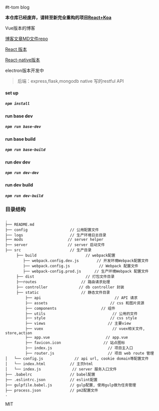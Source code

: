 #t-tom blog

**本仓库已经废弃，请转至新完全重构的项目[React+Koa](https://github.com/V-Tom/blog)**

Vue版本的博客

[博客文章MD文件repo](https://github.com/V-Tom/blogArticle)

[React 版本](https://github.com/V-Tom/react-blog)

[React-native版本](https://github.com/V-Tom/ReactNative)

electron版本开发中

>后端：express,flask,mongodb native 写的restful API

#### set up
##### `npm install`

#### run base dev
##### `npm run base-dev`

#### run base build
##### `npm run base-build`

#### run dev dev
##### `npm run dev-dev`

#### run dev build
##### `npm run dev-build`

### 目录结构

```
.
├── README.md           
├── config                   // 公用配置文件
├── logs                     // 生产环境日志目录
├── mods                    // server helper
├── server                  // server 启动文件
├── src                      // 生产目录
     ├── build                      // webpack配置
        ├── webpack.config.dev.js        // 开发环境Webpack配置文件
        ├── webpack.config.js             // Webpack 配置文件
        ├── webpack-config.prod.js      // 生产环境Webpack 配置文件
     ├── dist                       // 打包文件目录
     ├──routes                    // 路由请求处理
     ├── controller              // db controller 封装
     ├── static                   // 静态文件目录
         ├── api                                 // API 请求
         ├── assets                            // css 和图片资源
         ├── components                    // 组件
         ├── utils                              // 公用的文件
         ├── style                             // css style
         ├── views                            // 主要view
         ├── vuex            		            // vuex相关文件, store,action
         ├── app.vue                         // app.vue
         ├── favicon.icon                   // 站点图标
         ├── index.js                         // 项目主入口
         ├── router.js                        // 项目 web route 管理
│   └── config.js              // api url, cookie domain等配置文件
│   └── index.html           // 主页html
│   └── index.js              // server 服务入口文件
├── .babelrc                 // babel配置
├── .eslintrc.json           // eslint配置
├── gulpfile.babel.js        // gulp配置, 使用gulp做为任务管理
├── process.json             // pm2配置文件
.
```

MIT
